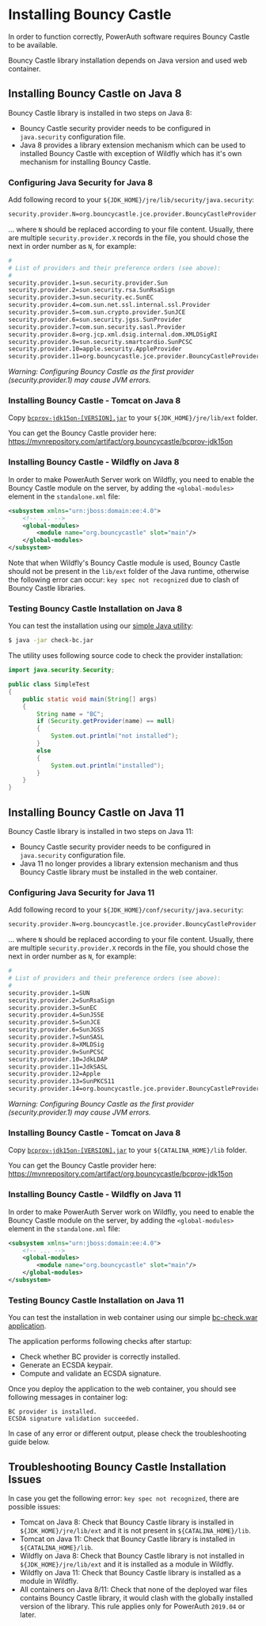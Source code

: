# Installing Bouncy Castle

In order to function correctly, PowerAuth software requires Bouncy Castle to be available.

Bouncy Castle library installation depends on Java version and used web container.

## Installing Bouncy Castle on Java 8

Bouncy Castle library is installed in two steps on Java 8:
- Bouncy Castle security provider needs to be configured in `java.security` configuration file.
- Java 8 provides a library extension mechanism which can be used to installed Bouncy Castle with exception of Wildfly which has it's own mechanism for installing Bouncy Castle.  

### Configuring Java Security for Java 8

Add following record to your `${JDK_HOME}/jre/lib/security/java.security`:

```sh
security.provider.N=org.bouncycastle.jce.provider.BouncyCastleProvider
```

... where `N` should be replaced according to your file content. Usually, there are multiple `security.provider.X` records in the file, you should chose the next in order number as `N`, for example:

```sh
#
# List of providers and their preference orders (see above):
#
security.provider.1=sun.security.provider.Sun
security.provider.2=sun.security.rsa.SunRsaSign
security.provider.3=sun.security.ec.SunEC
security.provider.4=com.sun.net.ssl.internal.ssl.Provider
security.provider.5=com.sun.crypto.provider.SunJCE
security.provider.6=sun.security.jgss.SunProvider
security.provider.7=com.sun.security.sasl.Provider
security.provider.8=org.jcp.xml.dsig.internal.dom.XMLDSigRI
security.provider.9=sun.security.smartcardio.SunPCSC
security.provider.10=apple.security.AppleProvider
security.provider.11=org.bouncycastle.jce.provider.BouncyCastleProvider
```

_Warning: Configuring Bouncy Castle as the first provider (security.provider.1) may cause JVM errors._

### Installing Bouncy Castle - Tomcat on Java 8

Copy [`bcprov-jdk15on-[VERSION].jar`](https://mvnrepository.com/artifact/org.bouncycastle/bcprov-jdk15on) to your `${JDK_HOME}/jre/lib/ext` folder.

You can get the Bouncy Castle provider here:
https://mvnrepository.com/artifact/org.bouncycastle/bcprov-jdk15on

### Installing Bouncy Castle - Wildfly on Java 8

In order to make PowerAuth Server work on Wildfly, you need to enable the Bouncy Castle module on the server, by adding the `<global-modules>` element in the `standalone.xml` file:

```xml
<subsystem xmlns="urn:jboss:domain:ee:4.0">
    <!-- ... -->
    <global-modules>
        <module name="org.bouncycastle" slot="main"/>
    </global-modules>
</subsystem>
```

Note that when Wildfly's Bouncy Castle module is used, Bouncy Castle should not be present in the `lib/ext` folder of the Java runtime, otherwise the following error can occur: `key spec not recognized` due to clash of Bouncy Castle libraries.

### Testing Bouncy Castle Installation on Java 8

You can test the installation using our [simple Java utility](./util/check-bc.jar):

```sh
$ java -jar check-bc.jar
```

The utility uses following source code to check the provider installation:

```java
import java.security.Security;

public class SimpleTest
{
    public static void main(String[] args)
    {
        String name = "BC";
        if (Security.getProvider(name) == null)
        {
            System.out.println("not installed");
        }
        else
        {
            System.out.println("installed");
        }
    }
}
```

## Installing Bouncy Castle on Java 11

Bouncy Castle library is installed in two steps on Java 11:
- Bouncy Castle security provider needs to be configured in `java.security` configuration file.
- Java 11 no longer provides a library extension mechanism and thus Bouncy Castle library must be installed in the web container.

### Configuring Java Security for Java 11

Add following record to your `${JDK_HOME}/conf/security/java.security`:

```sh
security.provider.N=org.bouncycastle.jce.provider.BouncyCastleProvider
```

... where `N` should be replaced according to your file content. Usually, there are multiple `security.provider.X` records in the file, you should chose the next in order number as `N`, for example:

```sh
#
# List of providers and their preference orders (see above):
#
security.provider.1=SUN
security.provider.2=SunRsaSign
security.provider.3=SunEC
security.provider.4=SunJSSE
security.provider.5=SunJCE
security.provider.6=SunJGSS
security.provider.7=SunSASL
security.provider.8=XMLDSig
security.provider.9=SunPCSC
security.provider.10=JdkLDAP
security.provider.11=JdkSASL
security.provider.12=Apple
security.provider.13=SunPKCS11
security.provider.14=org.bouncycastle.jce.provider.BouncyCastleProvider
```

_Warning: Configuring Bouncy Castle as the first provider (security.provider.1) may cause JVM errors._

### Installing Bouncy Castle - Tomcat on Java 8

Copy [`bcprov-jdk15on-[VERSION].jar`](https://mvnrepository.com/artifact/org.bouncycastle/bcprov-jdk15on) to your `${CATALINA_HOME}/lib` folder.

You can get the Bouncy Castle provider here:
https://mvnrepository.com/artifact/org.bouncycastle/bcprov-jdk15on

### Installing Bouncy Castle - Wildfly on Java 11

In order to make PowerAuth Server work on Wildfly, you need to enable the Bouncy Castle module on the server, by adding the `<global-modules>` element in the `standalone.xml` file:

```xml
<subsystem xmlns="urn:jboss:domain:ee:4.0">
    <!-- ... -->
    <global-modules>
        <module name="org.bouncycastle" slot="main"/>
    </global-modules>
</subsystem>
```

### Testing Bouncy Castle Installation on Java 11

You can test the installation in web container using our simple [bc-check.war application](https://github.com/wultra/powerauth-crypto/releases/download/0.21.0/check-bc.war).

The application performs following checks after startup:
- Check whether BC provider is correctly installed.
- Generate an ECSDA keypair.
- Compute and validate an ECSDA signature.

Once you deploy the application to the web container, you should see following messages in container log:
```
BC provider is installed.
ECSDA signature validation succeeded.
```

In case of any error or different output, please check the troubleshooting guide below.

## Troubleshooting Bouncy Castle Installation Issues

In case you get the following error: `key spec not recognized`, there are possible issues:

- Tomcat on Java 8: Check that Bouncy Castle library is installed in `${JDK_HOME}/jre/lib/ext` and it is not present in `${CATALINA_HOME}/lib`.
- Tomcat on Java 11: Check that Bouncy Castle library is installed in `${CATALINA_HOME}/lib`.
- Wildfly on Java 8: Check that Bouncy Castle library is not installed in `${JDK_HOME}/jre/lib/ext` and it is installed as a module in Wildfly.
- Wildfly on Java 11: Check that Bouncy Castle library is installed as a module in Wildfly.
- All containers on Java 8/11: Check that none of the deployed war files contains Bouncy Castle library, it would clash with the globally installed version of the library. This rule applies only for PowerAuth `2019.04` or later.
